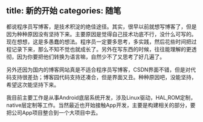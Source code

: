 title: 新的开始
categories: 随笔
---


都说程序员写博客，是技术积淀的绝佳途径。其实，很早以前就想写博客了，但是因为种种原因没有坚持下来。主要原因是觉得自己技术功底不行，没什么可写的。现在想想，这是多愚蠢的想法。程序员一定要多思考，多实践，然后花些时间把过程记录下来，那么不知不觉也就成长了。另外在写东西的时候，往往能理解的更透彻，因为你要把他们转换为语言嘛，自然少不了又思考了好几遍了。



<!--more-->
另外还因为国内的博客网站真是不适合程序员写博客，CSDN界面不错，但是对代码支持很差劲；博客园代码支持还凑合，但是界面又丑。种种原因吧，没能坚持，希望这次能坚持下来。


我目前主要工作是从事Android底层系统开发，涉及Linux驱动，HAL,ROM定制，native层定制等工作。当然最近也开始接触App开发，主要是构建相关的部分，要把公司App项目整合到一个大项目中去。

